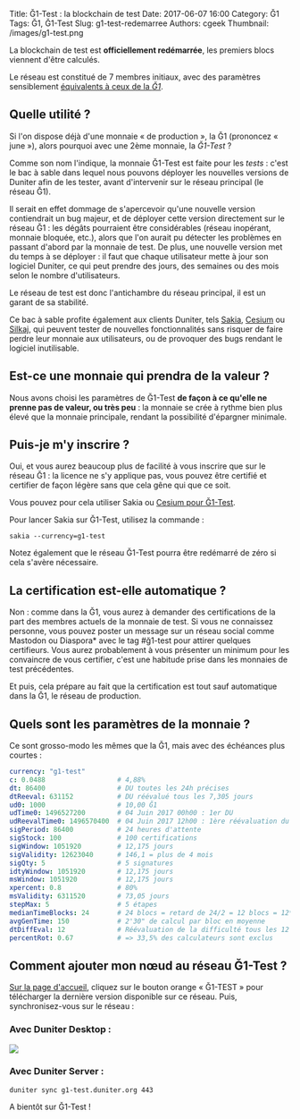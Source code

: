 Title: Ğ1-Test : la blockchain de test
Date: 2017-06-07 16:00
Category: Ğ1
Tags: Ğ1, Ğ1-Test
Slug: g1-test-redemarree
Authors: cgeek
Thumbnail: /images/g1-test.png

La blockchain de test est **officiellement redémarrée**, les premiers blocs viennent d'être calculés.

Le réseau est constitué de 7 membres initiaux, avec des paramètres sensiblement [équivalents à ceux de la *Ğ1*](../g1-go).

## Quelle utilité ?

Si l'on dispose déjà d'une monnaie « de production », la Ğ1 (prononcez « june »), alors pourquoi avec une 2ème monnaie, la *Ğ1-Test* ?

Comme son nom l'indique, la monnaie Ğ1-Test est faite pour les *tests* : c'est le bac à sable dans lequel nous pouvons déployer les nouvelles versions de Duniter afin de les tester, avant d'intervenir sur le réseau principal (le réseau Ğ1).

Il serait en effet dommage de s'apercevoir qu'une nouvelle version contiendrait un bug majeur, et de déployer cette version directement sur le réseau Ğ1 : les dégâts pourraient être considérables (réseau inopérant, monnaie bloquée, etc.), alors que l'on aurait pu détecter les problèmes en passant d'abord par la monnaie de test. De plus, une nouvelle version met du temps à se déployer : il faut que chaque utilisateur mette à jour son logiciel Duniter, ce qui peut prendre des jours, des semaines ou des mois selon le nombre d'utilisateurs.

Le réseau de test est donc l'antichambre du réseau principal, il est un garant de sa stabilité.

Ce bac à sable profite également aux clients Duniter, tels [Sakia](http://sakia-wallet.org/), [Cesium](https://github.com/duniter/cesium) ou [Silkaj](https://github.com/duniter/silkaj), qui peuvent tester de nouvelles fonctionnalités sans risquer de faire perdre leur monnaie aux utilisateurs, ou de provoquer des bugs rendant le logiciel inutilisable.

## Est-ce une monnaie qui prendra de la valeur ?

Nous avons choisi les paramètres de Ğ1-Test **de façon à ce qu'elle ne prenne pas de valeur, ou très peu** : la monnaie se crée à rythme bien plus élevé que la monnaie principale, rendant la possibilité d'épargner minimale.

## Puis-je m'y inscrire ?

Oui, et vous aurez beaucoup plus de facilité à vous inscrire que sur le réseau Ğ1 : la licence ne s'y applique pas, vous pouvez être certifié et certifier de façon légère sans que cela gêne qui que ce soit.
 
Vous pouvez pour cela utiliser Sakia ou [Cesium pour Ğ1-Test](https://g1-test.duniter.org/cesium).

Pour lancer Sakia sur Ğ1-Test, utilisez la commande :

    sakia --currency=g1-test
 
Notez également que le réseau Ğ1-Test pourra être redémarré de zéro si cela s'avère nécessaire.

## La certification est-elle automatique ?

Non : comme dans la Ğ1, vous aurez à demander des certifications de la part des membres actuels de la monnaie de test. Si vous ne connaissez personne, vous pouvez poster un message sur un réseau social comme Mastodon ou Diaspora* avec le tag #ğ1-test pour attirer quelques certifieurs. Vous aurez probablement à vous présenter un minimum pour les convaincre de vous certifier, c'est une habitude prise dans les monnaies de test précédentes.

Et puis, cela prépare au fait que la certification est tout sauf automatique dans la Ğ1, le réseau de production.

## Quels sont les paramètres de la monnaie ?

Ce sont grosso-modo les mêmes que la Ğ1, mais avec des échéances plus courtes :

```yaml
currency: "g1-test"
c: 0.0488                  # 4,88%
dt: 86400                  # DU toutes les 24h précises
dtReeval: 631152           # DU réévalué tous les 7,305 jours
ud0: 1000                  # 10,00 Ğ1
udTime0: 1496527200        # 04 Juin 2017 00h00 : 1er DU
udReevalTime0: 1496570400  # 04 Juin 2017 12h00 : 1ère réévaluation du DU
sigPeriod: 86400           # 24 heures d'attente
sigStock: 100              # 100 certifications
sigWindow: 1051920         # 12,175 jours
sigValidity: 12623040      # 146,1 = plus de 4 mois
sigQty: 5                  # 5 signatures
idtyWindow: 1051920        # 12,175 jours
msWindow: 1051920          # 12,175 jours
xpercent: 0.8              # 80%
msValidity: 6311520        # 73,05 jours
stepMax: 5                 # 5 étapes
medianTimeBlocks: 24       # 24 blocs = retard de 24/2 = 12 blocs = 12*2'30 = 30min
avgGenTime: 150            # 2'30" de calcul par bloc en moyenne
dtDiffEval: 12             # Réévaluation de la difficulté tous les 12 blocs => 30 minutes
percentRot: 0.67           # => 33,5% des calculateurs sont exclus
```

## Comment ajouter mon nœud au réseau Ğ1-Test ?

[Sur la page d'accueil](../), cliquez sur le bouton orange « Ğ1-TEST » pour télécharger la dernière version disponible sur ce réseau. Puis, synchronisez-vous sur le réseau :

### Avec Duniter Desktop :

![](../images/gune-test-redemarree/sync.png)

### Avec Duniter Server :

    duniter sync g1-test.duniter.org 443

A bientôt sur Ğ1-Test ! 